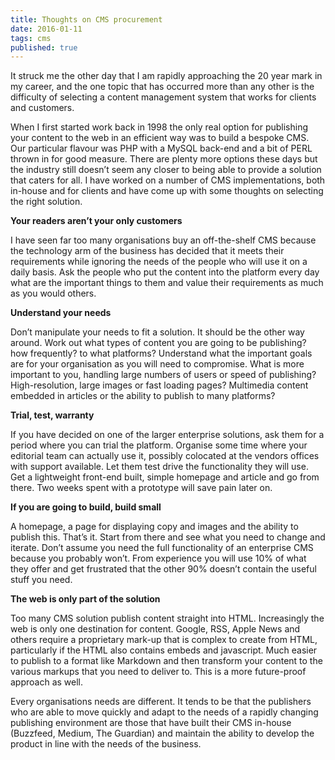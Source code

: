 ```yaml
---
title: Thoughts on CMS procurement
date: 2016-01-11
tags: cms
published: true
---
```

It struck me the other day that I am rapidly approaching the 20 year mark in my career, and the one topic that has occurred more than any other is the difficulty of selecting a content management system that works for clients and customers. 

When I first started work back in 1998 the only real option for publishing your content to the web in an efficient way was to build a bespoke CMS. Our particular flavour was PHP with a MySQL back-end and a bit of PERL thrown in for good measure. There are plenty more options these days but the industry still doesn’t seem any closer to being able to provide a solution that caters for all. I have worked on a number of CMS implementations, both in-house and for clients and have come up with some thoughts on selecting the right solution.

**Your readers aren’t your only customers**

I have seen far too many organisations buy an off-the-shelf CMS because the technology arm of the business has decided that it meets their requirements while ignoring the needs of the people who will use it on a daily basis. Ask the people who put the content into the platform every day what are the important things to them and value their requirements as much as you would others.

**Understand your needs**

Don’t manipulate your needs to fit a solution. It should be the other way around. Work out what types of content you are going to be publishing? how frequently? to what platforms? Understand what the important goals are for your organisation as you will need to compromise. What is more important to you, handling large numbers of users or speed of publishing? High-resolution, large images or fast loading pages? Multimedia content embedded in articles or the ability to publish to many platforms?

**Trial, test, warranty**

If you have decided on one of the larger enterprise solutions, ask them for a period where you can trial the platform. Organise some time where your editorial team can actually use it, possibly colocated at the vendors offices with support available. Let them test drive the functionality they will use. Get a lightweight front-end built, simple homepage and article and go from there. Two weeks spent with a prototype will save pain later on.

**If you are going to build, build small**

A homepage, a page for displaying copy and images and the ability to publish this. That’s it. Start from there and see what you need to change and iterate. Don’t assume you need the full functionality of an enterprise CMS because you probably won’t. From experience you will use 10% of what they offer and get frustrated that the other 90% doesn’t contain the useful stuff you need.

**The web is only part of the solution**

Too many CMS solution publish content straight into HTML. Increasingly the web is only one destination for content. Google, RSS, Apple News and others require a proprietary mark-up that is complex to create from HTML, particularly if the HTML also contains embeds and javascript. Much easier to publish to a format like Markdown and then transform your content to the various markups that you need to deliver to. This is a more future-proof approach as well.

Every organisations needs are different. It tends to be that the publishers who are able to move quickly and adapt to the needs of a rapidly changing publishing environment are those that have built their CMS in-house (Buzzfeed, Medium, The Guardian) and maintain the ability to develop the product in line with the needs of the business.
